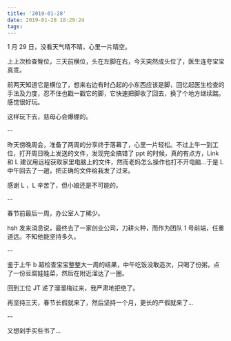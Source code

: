 ```yaml
---
title: '2019-01-28'
date: 2019-01-28 18:29:24
tags:
---
```


1 月 29 日，没看天气晴不晴，心里一片晴空。

上上次检查臀位，三天前横位，头在左脚在右，今天突然成头位了，医生连夸宝宝真乖。

前两天知道它是横位了，想来右边有时凸起的小东西应该是脚，回忆起医生检查的手法及力度，忍不住也戳一戳它的脚，它快速把脚收了回去，换了个地方继续踹。感觉很好玩。

这样玩下去，慈母心会爆棚的。

--

昨天傍晚周会，准备了两周的分享终于落幕了，心里一片轻松。不过上午一到工位，打开周日晚上发送的文件，发现完全搞错了 ppt 的时候，真的有点方，Link 和 L 建议用远程获取家里电脑上的文件，然而老妈怎么操作也打不开电脑...于是 L 中午回去了一趟，把正确的文件给我发了过来。

感谢 L ，L 辛苦了，但小娘还是不可能的。

--

春节前最后一周，办公室人丁稀少。

hsh 发来消息说，最终去了一家创业公司，刀耕火种，而作为团队 1 号前端，任重道远。不知他能坚持多久。

--

鉴于上午 b 超检查宝宝整整大一周的结果，中午吃饭没敢造次，只喝了份粥，点了一份豆腐娃娃菜，然后在附近溜达了一圈。

回到工位 JT 递了溜溜梅过来，我严肃地拒绝了。

再坚持三天，春节长假就来了，然后坚持一个月，更长的产假就来了...

--

又想剁手买些书了...


